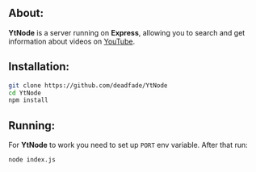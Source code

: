 ## About:
**YtNode** is a server running on **Express**, allowing you to search and get information about videos on [YouTube](https://youtube.com).
## Installation:
```bash
git clone https://github.com/deadfade/YtNode
cd YtNode
npm install
```
## Running:
For **YtNode** to work you need to set up `PORT` env variable.
After that run:
```bash
node index.js
```